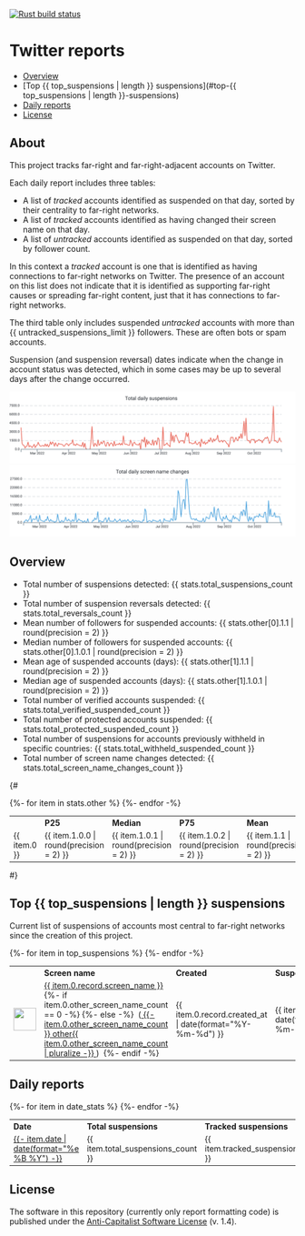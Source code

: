 [![Rust build status](https://img.shields.io/github/workflow/status/travisbrown/twitter-watch/rust-ci.svg?label=rust)](https://github.com/travisbrown/twitter-watch/actions)

# Twitter reports

* [Overview](#overview)
* [Top {{ top_suspensions | length }} suspensions](#top-{{ top_suspensions | length }}-suspensions)
* [Daily reports](#daily-reports)
* [License](#license)

## About

This project tracks far-right and far-right-adjacent accounts on Twitter.

Each daily report includes three tables:

* A list of _tracked_ accounts identified as suspended on that day, sorted by their centrality to far-right networks.
* A list of _tracked_ accounts identified as having changed their screen name on that day.
* A list of _untracked_ accounts identified as suspended on that day, sorted by follower count.

In this context a _tracked_ account is one that is identified as having connections to far-right networks on Twitter.
The presence of an account on this list does not indicate that it is identified as supporting far-right causes
or spreading far-right content, just that it has connections to far-right networks.

The third table only includes suspended _untracked_ accounts with more than {{ untracked_suspensions_limit }} followers.
These are often bots or spam accounts.

Suspension (and suspension reversal) dates indicate when the change in account status was detected,
which in some cases may be up to several days after the change occurred.

![Chart of total daily suspension counts](charts/suspensions.svg)
![Chart of total daily screen name change counts](charts/screen-names.svg)

## Overview

* Total number of suspensions detected: {{ stats.total_suspensions_count }}
* Total number of suspension reversals detected: {{ stats.total_reversals_count }}
* Mean number of followers for suspended accounts: {{ stats.other[0].1.1 | round(precision = 2) }}
* Median number of followers for suspended accounts: {{ stats.other[0].1.0.1 | round(precision = 2) }}
* Mean age of suspended accounts (days): {{ stats.other[1].1.1 | round(precision = 2) }}
* Median age of suspended accounts (days): {{ stats.other[1].1.0.1 | round(precision = 2) }}
* Total number of verified accounts suspended: {{ stats.total_verified_suspended_count }}
* Total number of protected accounts suspended: {{ stats.total_protected_suspended_count }}
* Total number of suspensions for accounts previously withheld in specific countries: {{ stats.total_withheld_suspended_count }}
* Total number of screen name changes detected: {{ stats.total_screen_name_changes_count }}

{#
<table>
    <tr>
        <th></th>
        <th align="left">P25</th>
        <th align="left">Median</th>
        <th align="left">P75</th>
        <th align="left">Mean</th>
    </tr>
    {%- for item in stats.other %}
        <tr>
            <td>{{ item.0 }}</td>
            <td>{{ item.1.0.0 | round(precision = 2) }}</td>
            <td>{{ item.1.0.1 | round(precision = 2) }}</td>
            <td>{{ item.1.0.2 | round(precision = 2) }}</td>
            <td>{{ item.1.1 | round(precision = 2) }}</td>
        </tr>
    {%- endfor -%}
</table>
#}

## Top {{ top_suspensions | length }} suspensions

Current list of suspensions of accounts most central to far-right networks since the creation of this project.

<table>
    <tr>
        <th></th>
        <th align="left">Screen name</th>
        <th align="left">Created</th>
        <th align="left">Suspended</th>
        <th align="left">Followers</th>
        <th align="left">Ranking</th></tr>
    </tr>
    {%- for item in top_suspensions %}
        <tr>
            <td><a href="https://twitter.com/intent/user?user_id={{ item.0.record.user_id }}">
                <img src="{{ item.0.image_url }}" width="40px" height="40px" align="center"/></a>
            </td>
            <td>
                <a href="https://twitter.com/{{ item.0.record.screen_name }}">{{ item.0.record.screen_name }}</a>
                {%- if item.0.other_screen_name_count == 0 -%}
                {%- else -%}
                    &nbsp;(<a href="https://api.memory.lol/v1/tw/id/{{ item.0.record.user_id }}">
                        {{- item.0.other_screen_name_count }} other{{ item.0.other_screen_name_count | pluralize -}}
                    </a>)&nbsp;
                {%- endif -%}
            </td>
            <td>{{ item.0.record.created_at | date(format="%Y-%m-%d") }}</td>
            <td>{{ item.1 | date(format="%Y-%m-%d") }}</td>
            <td>{{ item.0.record.followers_count }}</td>
            <td>{{ item.0.ranking }}</td>
        </tr>
    {%- endfor -%}
</table>

## Daily reports

<table>
    <tr>
        <th align="left">Date</th>
        <th align="left">Total suspensions</th>
        <th align="left">Tracked suspensions</th>
        <th align="left">Tracked screen name changes</th>
    </tr>
    {%- for item in date_stats %}
        <tr>
            <td>
                <a href="reports/{{ item.date | date(format='%Y-%m-%d') }}/">
                    {{- item.date | date(format="%e %B %Y") -}}
                </a>
            </td>
            <td>{{ item.total_suspensions_count }}</td>
            <td>{{ item.tracked_suspensions_count }}</td>
            <td>{{ item.tracked_screen_name_changes_count }}</td>
        </tr>
    {%- endfor -%}
</table>

## License

The software in this repository (currently only report formatting code) is published under the [Anti-Capitalist Software License][acsl] (v. 1.4).

[acsl]: https://anticapitalist.software/
